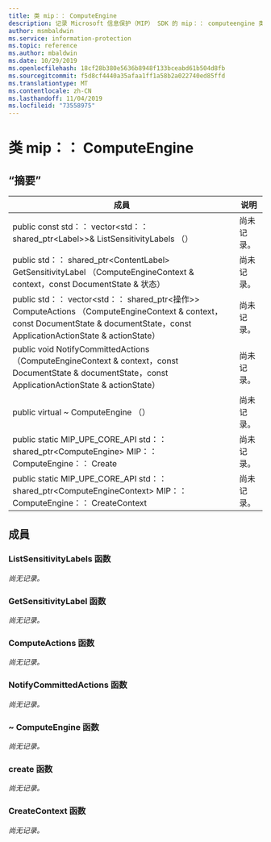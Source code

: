 ```yaml
---
title: 类 mip：： ComputeEngine
description: 记录 Microsoft 信息保护（MIP） SDK 的 mip：： computeengine 类。
author: msmbaldwin
ms.service: information-protection
ms.topic: reference
ms.author: mbaldwin
ms.date: 10/29/2019
ms.openlocfilehash: 18cf28b380e5636b8948f133bceabd61b504d8fb
ms.sourcegitcommit: f5d8cf4440a35afaa1ff1a58b2a022740ed85ffd
ms.translationtype: MT
ms.contentlocale: zh-CN
ms.lasthandoff: 11/04/2019
ms.locfileid: "73558975"
---
```

# <a name="class-mipcomputeengine"></a>类 mip：： ComputeEngine 
  
## <a name="summary"></a>“摘要”
 成員                        | 说明                                
--------------------------------|---------------------------------------------
public const std：： vector\<std：： shared_ptr\<Label\>\>& ListSensitivityLabels （）  | 尚未记录。
public std：： shared_ptr\<ContentLabel\> GetSensitivityLabel （ComputeEngineContext & context，const DocumentState & 状态）  | 尚未记录。
public std：： vector\<std：： shared_ptr\<操作\>\> ComputeActions （ComputeEngineContext & context，const DocumentState & documentState，const ApplicationActionState & actionState）  | 尚未记录。
public void NotifyCommittedActions （ComputeEngineContext & context，const DocumentState & documentState，const ApplicationActionState & actionState）  | 尚未记录。
public virtual ~ ComputeEngine （）  | 尚未记录。
public static MIP_UPE_CORE_API std：： shared_ptr&lt;ComputeEngine&gt; MIP：： ComputeEngine：： Create  | 尚未记录。
public static MIP_UPE_CORE_API std：： shared_ptr&lt;ComputeEngineContext&gt; MIP：： ComputeEngine：： CreateContext  | 尚未记录。

## <a name="members"></a>成員
  
### <a name="listsensitivitylabels-function"></a>ListSensitivityLabels 函数
_尚无记录。_

  
### <a name="getsensitivitylabel-function"></a>GetSensitivityLabel 函数
_尚无记录。_

  
### <a name="computeactions-function"></a>ComputeActions 函数
_尚无记录。_

  
### <a name="notifycommittedactions-function"></a>NotifyCommittedActions 函数
_尚无记录。_

  
### <a name="computeengine-function"></a>~ ComputeEngine 函数
_尚无记录。_

### <a name="create-function"></a>create 函数
_尚无记录。_

### <a name="createcontext-function"></a>CreateContext 函数
_尚无记录。_
